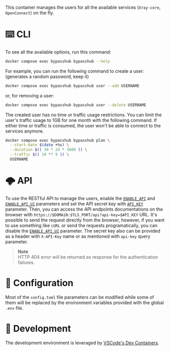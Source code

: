 This container manages the users for all the available services (`Xray-core`, `OpenConnect`) on the fly.

# ⌨️ CLI

To see all the available options, run this command:

```bash
docker compose exec bypasshub bypasshub --help
```

For example, you can run the following command to create a user: (generates a random password, keep it)

```bash
docker compose exec bypasshub bypasshub user --add USERNAME
```

or, for removing a user:

```bash
docker compose exec bypasshub bypasshub user --delete USERNAME
```

The created user has no time or traffic usage restrictions. You can limit the user's traffic usage to 1GB for one month with the following command. If either time or traffic is consumed, the user won't be able to connect to the services anymore.

```bash
docker compose exec bypasshub bypasshub plan \
  --start-date $(date +%s) \
  --duration $(( 30 * 24 * 3600 )) \
  --traffic $(( 10 ** 9 )) \
  USERNAME
```

# 🌩️ API

To use the RESTful API to manage the users, enable the [`ENABLE_API`](../README.md#ENABLE_API) and [`ENABLE_API_UI`](../README.md#ENABLE_API_UI) parameters and set the API secret key with [`API_KEY`](../README.md#API_KEY) parameter. Then, you can access the API endpoints documentations on the browser with `https://$DOMAiN:$TLS_PORT/api?api-key=$API_KEY` URL. It's possible to send the request directly from the browser, however, if you want to use something like `cURL` or send the requests programatically, you can disable the [`ENABLE_API_UI`](../README.md#ENABLE_API_UI) parameter. The secret key also can be provided as a header with `X-API-Key` name or as mentioned with `api-key` query parameter.

> **Note**  
> HTTP 404 error will be returned as response for the authentication failures.

# 🔧 Configuration

Most of the `config.toml` file parameters can be modified while some of them will be replaced by the environment variables provided with the global `.env` file.

# 🔨 Development

The development environment is leveraged by [VSCode's Dev Containers](https://code.visualstudio.com/docs/devcontainers/containers).
